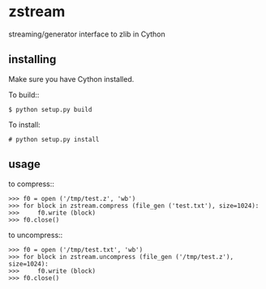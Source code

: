 zstream
=======

streaming/generator interface to zlib in Cython

installing
----------

Make sure you have Cython installed.

To build::

    $ python setup.py build

To install:

    # python setup.py install

usage
-----

to compress::

    >>> f0 = open ('/tmp/test.z', 'wb')
    >>> for block in zstream.compress (file_gen ('test.txt'), size=1024):
    >>>     f0.write (block)
    >>> f0.close()

to uncompress::

    >>> f0 = open ('/tmp/test.txt', 'wb')
    >>> for block in zstream.uncompress (file_gen ('/tmp/test.z'), size=1024):
    >>>     f0.write (block)
    >>> f0.close()
